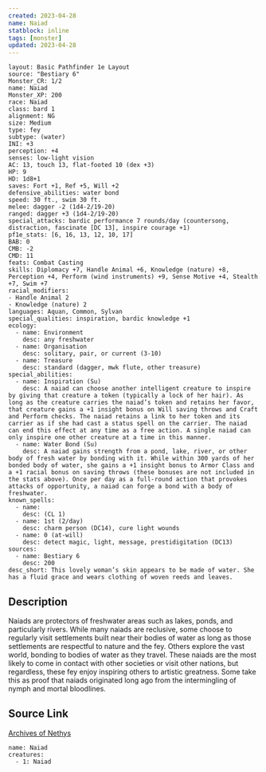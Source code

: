 ```yaml
---
created: 2023-04-28
name: Naiad
statblock: inline
tags: [monster]
updated: 2023-04-28
---
```

```statblock
layout: Basic Pathfinder 1e Layout
source: "Bestiary 6"
Monster_CR: 1/2
name: Naiad
Monster_XP: 200
race: Naiad
class: bard 1
alignment: NG
size: Medium
type: fey
subtype: (water)
INI: +3
perception: +4
senses: low-light vision
AC: 13, touch 13, flat-footed 10 (dex +3)
HP: 9
HD: 1d8+1
saves: Fort +1, Ref +5, Will +2
defensive_abilities: water bond
speed: 30 ft., swim 30 ft.
melee: dagger -2 (1d4-2/19-20)
ranged: dagger +3 (1d4-2/19-20)
special_attacks: bardic performance 7 rounds/day (countersong, distraction, fascinate [DC 13], inspire courage +1)
pf1e_stats: [6, 16, 13, 12, 10, 17]
BAB: 0
CMB: -2
CMD: 11
feats: Combat Casting
skills: Diplomacy +7, Handle Animal +6, Knowledge (nature) +8, Perception +4, Perform (wind instruments) +9, Sense Motive +4, Stealth +7, Swim +7
racial_modifiers:
- Handle Animal 2
- Knowledge (nature) 2
languages: Aquan, Common, Sylvan
special_qualities: inspiration, bardic knowledge +1
ecology:
  - name: Environment
    desc: any freshwater
  - name: Organisation
    desc: solitary, pair, or current (3-10)
  - name: Treasure
    desc: standard (dagger, mwk flute, other treasure)
special_abilities:
  - name: Inspiration (Su)
    desc: A naiad can choose another intelligent creature to inspire by giving that creature a token (typically a lock of her hair). As long as the creature carries the naiad’s token and retains her favor, that creature gains a +1 insight bonus on Will saving throws and Craft and Perform checks. The naiad retains a link to her token and its carrier as if she had cast a status spell on the carrier. The naiad can end this effect at any time as a free action. A single naiad can only inspire one other creature at a time in this manner.
  - name: Water Bond (Su)
    desc: A naiad gains strength from a pond, lake, river, or other body of fresh water by bonding with it. While within 300 yards of her bonded body of water, she gains a +1 insight bonus to Armor Class and a +1 racial bonus on saving throws (these bonuses are not included in the stats above). Once per day as a full-round action that provokes attacks of opportunity, a naiad can forge a bond with a body of freshwater.
known_spells:
  - name:
    desc: (CL 1)
  - name: 1st (2/day)
    desc: charm person (DC14), cure light wounds
  - name: 0 (at-will)
    desc: detect magic, light, message, prestidigitation (DC13)
sources:
  - name: Bestiary 6
    desc: 200
desc_short: This lovely woman’s skin appears to be made of water. She has a fluid grace and wears clothing of woven reeds and leaves.
```
## Description
Naiads are protectors of freshwater areas such as lakes, ponds, and particularly rivers. While many naiads are reclusive, some choose to regularly visit settlements built near their bodies of water as long as those settlements are respectful to nature and the fey. Others explore the vast world, bonding to bodies of water as they travel. These naiads are the most likely to come in contact with other societies or visit other nations, but regardless, these fey enjoy inspiring others to artistic greatness. Some take this as proof that naiads originated long ago from the intermingling of nymph and mortal bloodlines.
## Source Link
[Archives of Nethys](https://aonprd.com/MonsterDisplay.aspx?ItemName=Naiad)
```encounter-table
name: Naiad
creatures:
  - 1: Naiad
```
